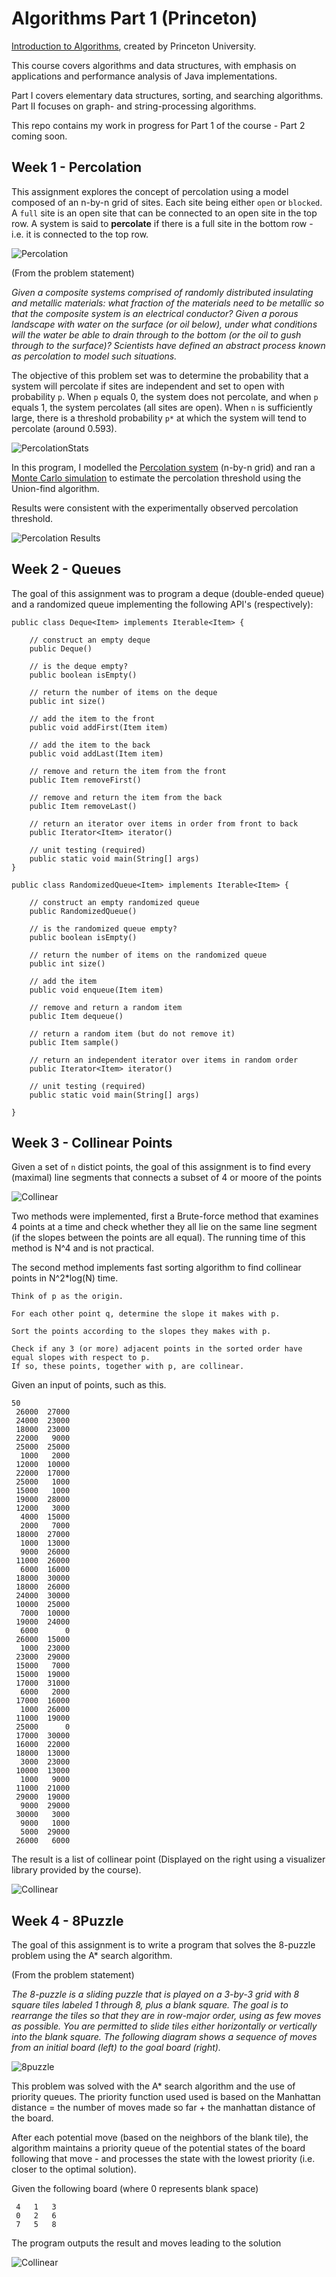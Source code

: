 # Algorithms Part 1 (Princeton)

[Introduction to Algorithms](https://coursera.org/learn/algorithms-part1), created by Princeton University.

This course covers algorithms and data structures, with emphasis on applications and performance analysis of Java implementations. 

Part I covers elementary data structures, sorting, and searching algorithms. Part II focuses on graph- and string-processing algorithms.

This repo contains my work in progress for Part 1 of the course - Part 2 coming soon.

## Week 1 - Percolation

This assignment explores the concept of percolation using a model composed of an n-by-n grid of sites. Each site being either `open` or `blocked`. A `full` site is an open site that can be connected to an open site in the top row. A system is said to **percolate** if there is a full site in the bottom row - i.e. it is connected to the top row.

![Percolation](img/percolation.png)

(From the problem statement)

*Given a composite systems comprised of randomly distributed insulating and metallic materials:  what fraction of the materials need to be metallic so that the composite system is an electrical conductor? Given a porous landscape with water on the surface (or oil below), under what conditions will the water be able to drain through to the bottom (or the oil to gush through to the surface)? Scientists have defined an abstract process known as percolation to model such situations.*



The objective of this problem set was to determine the probability that a system will percolate if sites are independent and set to open with probability `p`. When `p` equals 0, the system does not percolate, and when `p` equals 1, the system percolates (all sites are open). When `n` is sufficiently large, there is a threshold probability `p*` at which the system will tend to percolate (around 0.593).  

![PercolationStats](img/percolation2.png)

In this program, I modelled the [Percolation system](Week1_PS_Percolation/src/Percolation.java) (n-by-n grid) and ran a [Monte Carlo simulation](Week1_PS_Percolation/src/PercolationStats.java) to estimate the percolation threshold using the Union-find algorithm. 

Results were consistent with the experimentally observed percolation threshold.

![Percolation Results](img/percolationresults.png)

## Week 2 - Queues

The goal of this assignment was to program a deque (double-ended queue) and a randomized queue implementing the following API's (respectively):

```
public class Deque<Item> implements Iterable<Item> {

    // construct an empty deque
    public Deque()

    // is the deque empty?
    public boolean isEmpty()

    // return the number of items on the deque
    public int size()

    // add the item to the front
    public void addFirst(Item item)

    // add the item to the back
    public void addLast(Item item)

    // remove and return the item from the front
    public Item removeFirst()

    // remove and return the item from the back
    public Item removeLast()

    // return an iterator over items in order from front to back
    public Iterator<Item> iterator()

    // unit testing (required)
    public static void main(String[] args)
}
```

```
public class RandomizedQueue<Item> implements Iterable<Item> {

    // construct an empty randomized queue
    public RandomizedQueue()

    // is the randomized queue empty?
    public boolean isEmpty()

    // return the number of items on the randomized queue
    public int size()

    // add the item
    public void enqueue(Item item)

    // remove and return a random item
    public Item dequeue()

    // return a random item (but do not remove it)
    public Item sample()

    // return an independent iterator over items in random order
    public Iterator<Item> iterator()

    // unit testing (required)
    public static void main(String[] args)

}
```

## Week 3 - Collinear Points

 Given a set of `n` distict points, the goal of this assignment is to find every (maximal) line segments that connects a subset of 4 or moore of the points

 ![Collinear](img/collinear.png)

 Two methods were implemented, first a Brute-force method that examines 4 points at a time and check whether they all lie on the same line segment (if the slopes between the points are all equal). The running time of this method is N^4 and is not practical.

 The second method implements fast sorting algorithm to find collinear points in N^2*log(N) time.
 ```
Think of p as the origin.

For each other point q, determine the slope it makes with p.

Sort the points according to the slopes they makes with p.

Check if any 3 (or more) adjacent points in the sorted order have equal slopes with respect to p. 
If so, these points, together with p, are collinear.
```

Given an input of points, such as this.
```
50
 26000  27000
 24000  23000
 18000  23000
 22000   9000
 25000  25000
  1000   2000
 12000  10000
 22000  17000
 25000   1000
 15000   1000
 19000  28000
 12000   3000
  4000  15000
  2000   7000
 18000  27000
  1000  13000
  9000  26000
 11000  26000
  6000  16000
 18000  30000
 18000  26000
 24000  30000
 10000  25000
  7000  10000
 19000  24000
  6000      0
 26000  15000
  1000  23000
 23000  29000
 15000   7000
 15000  19000
 17000  31000
  6000   2000
 17000  16000
  1000  26000
 11000  19000
 25000      0
 17000  30000
 16000  22000
 18000  13000
  3000  23000
 10000  13000
  1000   9000
 11000  21000
 29000  19000
  9000  29000
 30000   3000
  9000   1000
  5000  29000
 26000   6000
```

The result is a list of collinear point (Displayed on the right using a visualizer library provided by the course).

 ![Collinear](img/collinearresults.png)


 ## Week 4 - 8Puzzle

 The goal of this assignment is to write a program that solves the 8-puzzle problem using the A* search algorithm.
 
 
(From the problem statement)

*The 8-puzzle is a sliding puzzle that is played on a 3-by-3 grid with 8 square tiles labeled 1 through 8, plus a blank
  square. The goal is to rearrange the tiles so that they are in row-major order, using as few moves as possible. 
  You are permitted to slide tiles either horizontally or vertically into the blank square. 
  The following diagram shows a sequence of moves from an initial board (left) to the goal board (right).*

![8puzzle](img/8puzzle.png)


This problem was solved with the A* search algorithm and the use of priority queues. The priority function used used is based on the Manhattan distance = the number of moves made so far + the manhattan distance of the board. 

After each potential move (based on the neighbors of the blank tile), the algorithm maintains a priority queue of the potential states of the board following that move - and processes the state with the lowest priority (i.e. closer to the optimal solution).

Given the following board (where 0 represents blank space)

```
 4   1   3   
 0   2   6   
 7   5   8   
 ```

The program outputs the result and moves leading to the solution

  ![Collinear](img/8puzzlesolution.png)
